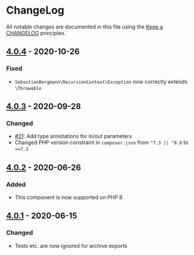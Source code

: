 # ChangeLog

All notable changes are documented in this file using the [Keep a CHANGELOG](https://keepachangelog.com/) principles.

## [4.0.4] - 2020-10-26

### Fixed

* `SebastianBergmann\RecursionContext\Exception` now correctly extends `\Throwable`

## [4.0.3] - 2020-09-28

### Changed

* [#21](https://github.com/sebastianbergmann/recursion-context/pull/21): Add type annotations for in/out parameters
* Changed PHP version constraint in `composer.json` from `^7.3 || ^8.0` to `>=7.3`

## [4.0.2] - 2020-06-26

### Added

* This component is now supported on PHP 8

## [4.0.1] - 2020-06-15

### Changed

* Tests etc. are now ignored for archive exports

[4.0.4]: https://github.com/sebastianbergmann/recursion-context/compare/4.0.3...4.0.4

[4.0.3]: https://github.com/sebastianbergmann/recursion-context/compare/4.0.2...4.0.3

[4.0.2]: https://github.com/sebastianbergmann/recursion-context/compare/4.0.1...4.0.2

[4.0.1]: https://github.com/sebastianbergmann/recursion-context/compare/4.0.0...4.0.1
